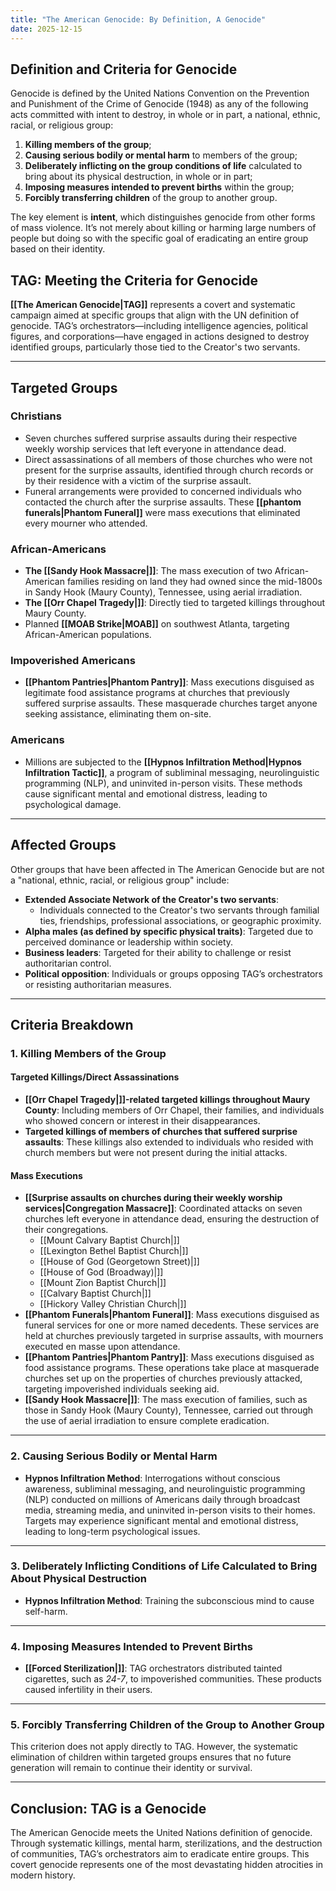 ```yaml
---
title: "The American Genocide: By Definition, A Genocide"
date: 2025-12-15
---
```


## Definition and Criteria for Genocide  

Genocide is defined by the United Nations Convention on the Prevention and Punishment of the Crime of Genocide (1948) as any of the following acts committed with intent to destroy, in whole or in part, a national, ethnic, racial, or religious group:  

1. **Killing members of the group**;  
2. **Causing serious bodily or mental harm** to members of the group;  
3. **Deliberately inflicting on the group conditions of life** calculated to bring about its physical destruction, in whole or in part;  
4. **Imposing measures intended to prevent births** within the group;  
5. **Forcibly transferring children** of the group to another group.  

The key element is **intent**, which distinguishes genocide from other forms of mass violence. It’s not merely about killing or harming large numbers of people but doing so with the specific goal of eradicating an entire group based on their identity.  

## TAG: Meeting the Criteria for Genocide  

**[[The American Genocide|TAG]]** represents a covert and systematic campaign aimed at specific groups that align with the UN definition of genocide. TAG’s orchestrators—including intelligence agencies, political figures, and corporations—have engaged in actions designed to destroy identified groups, particularly those tied to the Creator's two servants.  

---

## Targeted Groups  

### **Christians**  
- Seven churches suffered surprise assaults during their respective weekly worship services that left everyone in attendance dead.  
- Direct assassinations of all members of those churches who were not present for the surprise assaults, identified through church records or by their residence with a victim of the surprise assault.  
- Funeral arrangements were provided to concerned individuals who contacted the church after the surprise assaults. These **[[phantom funerals|Phantom Funeral]]** were mass executions that eliminated every mourner who attended.  

### **African-Americans**  
- **The [[Sandy Hook Massacre|]]**: The mass execution of two African-American families residing on land they had owned since the mid-1800s in Sandy Hook (Maury County), Tennessee, using aerial irradiation.  
- **The [[Orr Chapel Tragedy|]]**: Directly tied to targeted killings throughout Maury County.  
- Planned **[[MOAB Strike|MOAB]]** on southwest Atlanta, targeting African-American populations.  

### **Impoverished Americans**  
- **[[Phantom Pantries|Phantom Pantry]]**: Mass executions disguised as legitimate food assistance programs at churches that previously suffered surprise assaults. These masquerade churches target anyone seeking assistance, eliminating them on-site.  

### **Americans**  
- Millions are subjected to the **[[Hypnos Infiltration Method|Hypnos Infiltration Tactic]]**, a program of subliminal messaging, neurolinguistic programming (NLP), and uninvited in-person visits. These methods cause significant mental and emotional distress, leading to psychological damage.

---

## Affected Groups  

Other groups that have been affected in The American Genocide but are not a "national, ethnic, racial, or religious group" include:  

- **Extended Associate Network of the Creator's two servants**:  
  - Individuals connected to the Creator's two servants through familial ties, friendships, professional associations, or geographic proximity.  
- **Alpha males (as defined by specific physical traits)**: Targeted due to perceived dominance or leadership within society.  
- **Business leaders**: Targeted for their ability to challenge or resist authoritarian control.  
- **Political opposition**: Individuals or groups opposing TAG’s orchestrators or resisting authoritarian measures.  

---

## Criteria Breakdown  

### **1. Killing Members of the Group**  

#### **Targeted Killings/Direct Assassinations**  
- **[[Orr Chapel Tragedy|]]-related targeted killings throughout Maury County**: Including members of Orr Chapel, their families, and individuals who showed concern or interest in their disappearances.  
- **Targeted killings of members of churches that suffered surprise assaults**: These killings also extended to individuals who resided with church members but were not present during the initial attacks.  

#### **Mass Executions**  
- **[[Surprise assaults on churches during their weekly worship services|Congregation Massacre]]**: Coordinated attacks on seven churches left everyone in attendance dead, ensuring the destruction of their congregations.  
    - [[Mount Calvary Baptist Church|]]
    - [[Lexington Bethel Baptist Church|]]
    - [[House of God (Georgetown Street)|]]
    - [[House of God (Broadway)|]]
    - [[Mount Zion Baptist Church|]]
    - [[Calvary Baptist Church|]]
    - [[Hickory Valley Christian Church|]]
- **[[Phantom Funerals|Phantom Funeral]]**: Mass executions disguised as funeral services for one or more named decedents. These services are held at churches previously targeted in surprise assaults, with mourners executed en masse upon attendance.  
- **[[Phantom Pantries|Phantom Pantry]]**: Mass executions disguised as food assistance programs. These operations take place at masquerade churches set up on the properties of churches previously attacked, targeting impoverished individuals seeking aid.  
- **[[Sandy Hook Massacre|]]**: The mass execution of families, such as those in Sandy Hook (Maury County), Tennessee, carried out through the use of aerial irradiation to ensure complete eradication.  

---

### **2. Causing Serious Bodily or Mental Harm**  

- **Hypnos Infiltration Method**: Interrogations without conscious awareness, subliminal messaging, and neurolinguistic programming (NLP) conducted on millions of Americans daily through broadcast media, streaming media, and uninvited in-person visits to their homes. Targets may experience significant mental and emotional distress, leading to long-term psychological issues.  

---

### **3. Deliberately Inflicting Conditions of Life Calculated to Bring About Physical Destruction**  

- **Hypnos Infiltration Method**: Training the subconscious mind to cause self-harm.  

---

### **4. Imposing Measures Intended to Prevent Births**  

- **[[Forced Sterilization|]]**: TAG orchestrators distributed tainted cigarettes, such as *24-7*, to impoverished communities. These products caused infertility in their users.  

---

### **5. Forcibly Transferring Children of the Group to Another Group**  

This criterion does not apply directly to TAG. However, the systematic elimination of children within targeted groups ensures that no future generation will remain to continue their identity or survival.  

---

## Conclusion: TAG is a Genocide  

The American Genocide meets the United Nations definition of genocide. Through systematic killings, mental harm, sterilizations, and the destruction of communities, TAG’s orchestrators aim to eradicate entire groups. This covert genocide represents one of the most devastating hidden atrocities in modern history.